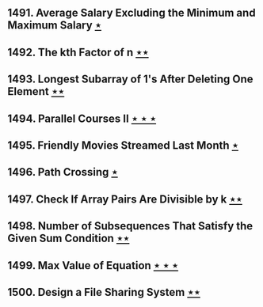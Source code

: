 ## 1491. Average Salary Excluding the Minimum and Maximum Salary [$\star$](https://leetcode.com/problems/average-salary-excluding-the-minimum-and-maximum-salary)

## 1492. The kth Factor of n [$\star\star$](https://leetcode.com/problems/the-kth-factor-of-n)

## 1493. Longest Subarray of 1's After Deleting One Element [$\star\star$](https://leetcode.com/problems/longest-subarray-of-1s-after-deleting-one-element)

## 1494. Parallel Courses II [$\star\star\star$](https://leetcode.com/problems/parallel-courses-ii)

## 1495. Friendly Movies Streamed Last Month [$\star$](https://leetcode.com/problems/friendly-movies-streamed-last-month)

## 1496. Path Crossing [$\star$](https://leetcode.com/problems/path-crossing)

## 1497. Check If Array Pairs Are Divisible by k [$\star\star$](https://leetcode.com/problems/check-if-array-pairs-are-divisible-by-k)

## 1498. Number of Subsequences That Satisfy the Given Sum Condition [$\star\star$](https://leetcode.com/problems/number-of-subsequences-that-satisfy-the-given-sum-condition)

## 1499. Max Value of Equation [$\star\star\star$](https://leetcode.com/problems/max-value-of-equation)

## 1500. Design a File Sharing System [$\star\star$](https://leetcode.com/problems/design-a-file-sharing-system)
